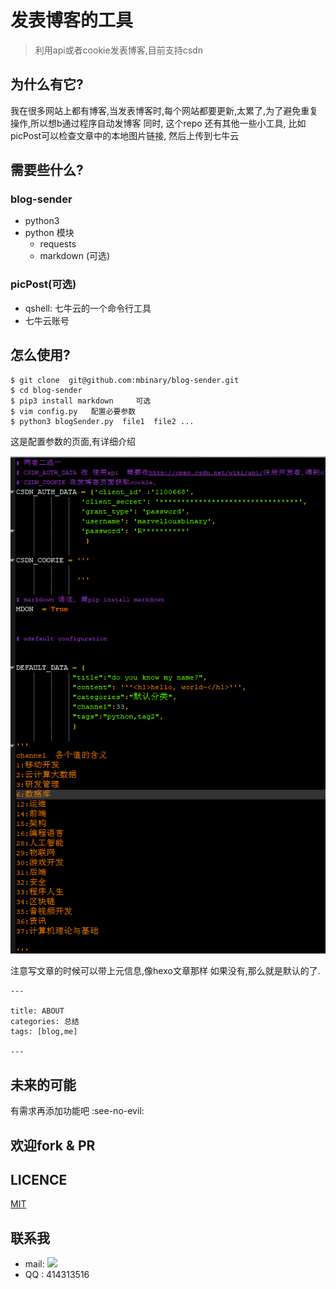 # 发表博客的工具
>利用api或者cookie发表博客,目前支持csdn

## 为什么有它?
我在很多网站上都有博客,当发表博客时,每个网站都要更新,太累了,为了避免重复操作,所以想b通过程序自动发博客
同时, 这个repo 还有其他一些小工具, 比如 picPost可以检查文章中的本地图片链接, 然后上传到七牛云

## 需要些什么?

### blog-sender
* python3
* python 模块
    - requests
    - markdown (可选)
    

### picPost(可选)
* qshell: 七牛云的一个命令行工具
* 七牛云账号

## 怎么使用?
```shell
$ git clone  git@github.com:mbinary/blog-sender.git
$ cd blog-sender
$ pip3 install markdown     可选
$ vim config.py   配置必要参数
$ python3 blogSender.py  file1  file2 ...

```
这是配置参数的页面,有详细介绍

![](src/conf.png)

注意写文章的时候可以带上元信息,像hexo文章那样
如果没有,那么就是默认的了.
```
---

title: ABOUT
categories: 总结
tags: [blog,me]

---
```

## 未来的可能
有需求再添加功能吧 :see-no-evil:

## 欢迎fork & PR

## LICENCE
[MIT](LICENCE-MIT.txt)

## 联系我
* mail: <img style="display:inline" src="http://ounix1xcw.bkt.clouddn.com/gmail.png"></img>
* QQ  : 414313516 
